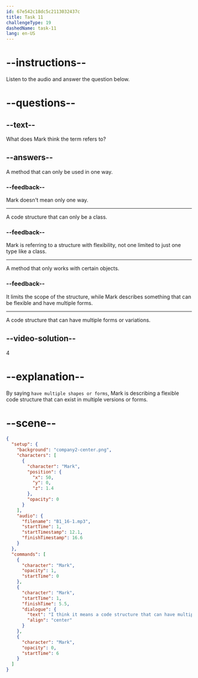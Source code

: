 ```yaml
---
id: 67e542c18dc5c2113032437c
title: Task 11
challengeType: 19
dashedName: task-11
lang: en-US
---
```


<!-- (Audio) Mark: I think it means a code structure that can have multiple shapes or forms. Is that right? -->

# --instructions--

Listen to the audio and answer the question below.

# --questions--

## --text--

What does Mark think the term refers to?

## --answers--

A method that can only be used in one way.

### --feedback--

Mark doesn't mean only one way.

---

A code structure that can only be a class.

### --feedback--

Mark is referring to a structure with flexibility, not one limited to just one type like a class.

---

A method that only works with certain objects.

### --feedback--

It limits the scope of the structure, while Mark describes something that can be flexible and have multiple forms.

---

A code structure that can have multiple forms or variations.

## --video-solution--

4

# --explanation--

By saying `have multiple shapes or forms`, Mark is describing a flexible code structure that can exist in multiple versions or forms.

# --scene--

```json
{
  "setup": {
    "background": "company2-center.png",
    "characters": [
      {
        "character": "Mark",
        "position": {
          "x": 50,
          "y": 0,
          "z": 1.4
        },
        "opacity": 0
      }
    ],
    "audio": {
      "filename": "B1_16-1.mp3",
      "startTime": 1,
      "startTimestamp": 12.1,
      "finishTimestamp": 16.6
    }
  },
  "commands": [
    {
      "character": "Mark",
      "opacity": 1,
      "startTime": 0
    },
    {
      "character": "Mark",
      "startTime": 1,
      "finishTime": 5.5,
      "dialogue": {
        "text": "I think it means a code structure that can have multiple shapes or forms. Is that right?",
        "align": "center"
      }
    },
    {
      "character": "Mark",
      "opacity": 0,
      "startTime": 6
    }
  ]
}
```
